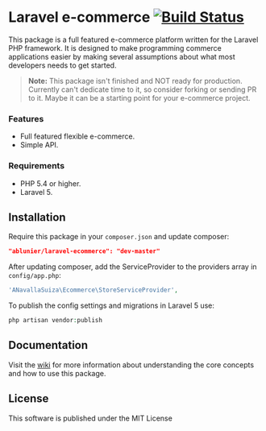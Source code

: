 # Laravel e-commerce [![Build Status](https://travis-ci.org/ablunier/laravel-ecommerce.svg?branch=master)](https://travis-ci.org/ablunier/laravel-ecommerce)

This package is a full featured e-commerce platform written for the Laravel PHP framework. It is designed to make programming commerce applications easier by making several assumptions about what most developers needs to get started.

> **Note:** This package isn't finished and NOT ready for production. Currently can't dedicate time to it, so consider forking or sending PR to it. Maybe it can be a starting point for your e-commerce project.

### Features
* Full featured flexible e-commerce.
* Simple API.

### Requirements
* PHP 5.4 or higher.
* Laravel 5.

## Installation

Require this package in your `composer.json` and update composer:

```json
"ablunier/laravel-ecommerce": "dev-master"
```

After updating composer, add the ServiceProvider to the providers array in `config/app.php`:

```php
'ANavallaSuiza\Ecommerce\StoreServiceProvider',
```

To publish the config settings and migrations in Laravel 5 use:

```php
php artisan vendor:publish
```

## Documentation

Visit the [wiki](https://github.com/ablunier/laravel-ecommerce/wiki) for more information about understanding the core concepts and how to use this package.

## License

This software is published under the MIT License
